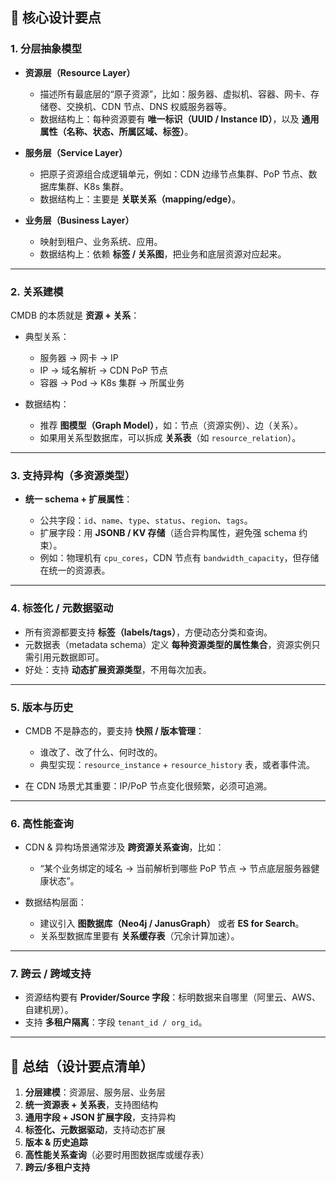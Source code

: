 ## 🔑 核心设计要点

### 1. **分层抽象模型**

- **资源层（Resource Layer）**

  - 描述所有最底层的“原子资源”，比如：服务器、虚拟机、容器、网卡、存储卷、交换机、CDN 节点、DNS 权威服务器等。
  - 数据结构上：每种资源要有 **唯一标识（UUID / Instance ID）**，以及 **通用属性（名称、状态、所属区域、标签）**。

- **服务层（Service Layer）**

  - 把原子资源组合成逻辑单元，例如：CDN 边缘节点集群、PoP 节点、数据库集群、K8s 集群。
  - 数据结构上：主要是 **关联关系（mapping/edge）**。

- **业务层（Business Layer）**

  - 映射到租户、业务系统、应用。
  - 数据结构上：依赖 **标签 / 关系图**，把业务和底层资源对应起来。

---

### 2. **关系建模**

CMDB 的本质就是 **资源 + 关系**：

- 典型关系：

  - 服务器 → 网卡 → IP
  - IP → 域名解析 → CDN PoP 节点
  - 容器 → Pod → K8s 集群 → 所属业务

- 数据结构：

  - 推荐 **图模型（Graph Model）**，如：节点（资源实例）、边（关系）。
  - 如果用关系型数据库，可以拆成 **关系表**（如 `resource_relation`）。

---

### 3. **支持异构（多资源类型）**

- **统一 schema + 扩展属性**：

  - 公共字段：`id`、`name`、`type`、`status`、`region`、`tags`。
  - 扩展字段：用 **JSONB / KV 存储**（适合异构属性，避免强 schema 约束）。
  - 例如：物理机有 `cpu_cores`，CDN 节点有 `bandwidth_capacity`，但存储在统一的资源表。

---

### 4. **标签化 / 元数据驱动**

- 所有资源都要支持 **标签（labels/tags）**，方便动态分类和查询。
- 元数据表（metadata schema）定义 **每种资源类型的属性集合**，资源实例只需引用元数据即可。
- 好处：支持 **动态扩展资源类型**，不用每次加表。

---

### 5. **版本与历史**

- CMDB 不是静态的，要支持 **快照 / 版本管理**：

  - 谁改了、改了什么、何时改的。
  - 典型实现：`resource_instance` + `resource_history` 表，或者事件流。

- 在 CDN 场景尤其重要：IP/PoP 节点变化很频繁，必须可追溯。

---

### 6. **高性能查询**

- CDN & 异构场景通常涉及 **跨资源关系查询**，比如：

  - “某个业务绑定的域名 → 当前解析到哪些 PoP 节点 → 节点底层服务器健康状态”。

- 数据结构层面：

  - 建议引入 **图数据库（Neo4j / JanusGraph）** 或者 **ES for Search**。
  - 关系型数据库里要有 **关系缓存表**（冗余计算加速）。

---

### 7. **跨云 / 跨域支持**

- 资源结构要有 **Provider/Source 字段**：标明数据来自哪里（阿里云、AWS、自建机房）。
- 支持 **多租户隔离**：字段 `tenant_id / org_id`。

---

## 📌 总结（设计要点清单）

1. **分层建模**：资源层、服务层、业务层
2. **统一资源表 + 关系表**，支持图结构
3. **通用字段 + JSON 扩展字段**，支持异构
4. **标签化、元数据驱动**，支持动态扩展
5. **版本 & 历史追踪**
6. **高性能关系查询**（必要时用图数据库或缓存表）
7. **跨云/多租户支持**
